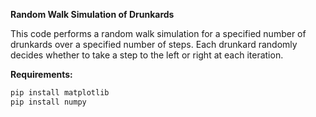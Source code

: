 **Random Walk Simulation of Drunkards**

This code performs a random walk simulation for a specified number of drunkards over a specified number of steps.
Each drunkard randomly decides whether to take a step to the left or right at each iteration.

**Requirements:** 

~~~bash
pip install matplotlib
pip install numpy
~~~

